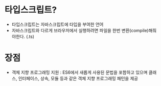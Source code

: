 # 타입스크립트?
- 타입스크립트는 자바스크립트에 타입을 부여한 언어
- 자바스크립트와 다르게 브라우저에서 실행하려면 파일을 한번 변환(compile)해줘야한다. (.ts)

# 장점
- 객체 지향 프로그래밍 지원 : ES6에서 새롭게 사용된 문법을 포함하고 있으며 클래스, 인터페이스, 상속, 모듈 등과 같은 객체 지향 프로그래밍 패턴을 제공

